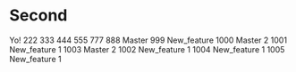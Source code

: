 # Second
Yo!
222
333
444
555
777
888 Master
999 New_feature
1000 Master 2
1001 New_feature 1
1003 Master 2
1002 New_feature 1
1004 New_feature 1
1005 New_feature 1